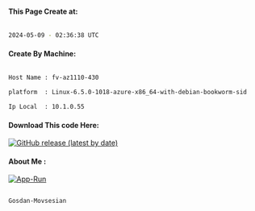 
   
#### This Page Create at:

```bash

2024-05-09 - 02:36:38 UTC

```

#### Create By Machine:

```bash

Host Name : fv-az1110-430

platform  : Linux-6.5.0-1018-azure-x86_64-with-debian-bookworm-sid

Ip Local  : 10.1.0.55

```
#### Download This code Here:

[![GitHub release (latest by date)](https://img.shields.io/github/v/release/Gosdan-Movsesian/Gosdan?style=for-the-badge&label=Download)](https://github.com/Gosdan-Movsesian/Gosdan/releases) 

</p> 

#### About Me :

[![App-Run](https://github.com/Gosdan-Movsesian/Gosdan/actions/workflows/App-Run.yml/badge.svg)](https://github.com/Gosdan-Movsesian/Gosdan/actions/workflows/App-Run.yml)

```bash

Gosdan-Movsesian

```

